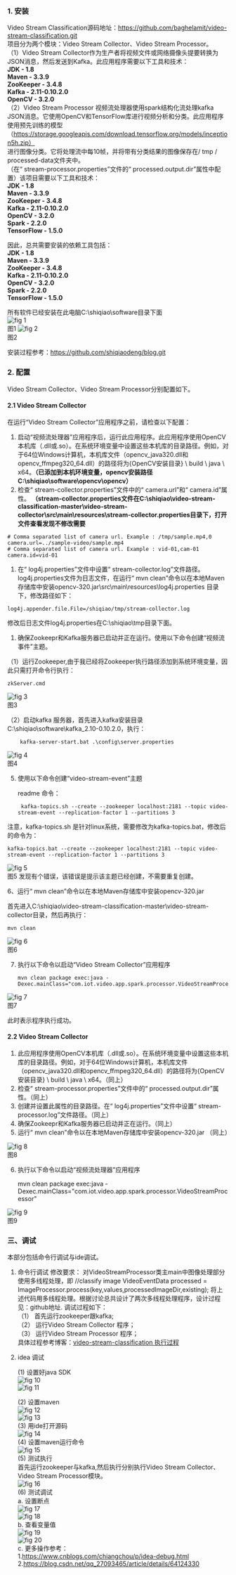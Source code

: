 ### 1. 安装  
Video Stream Classification源码地址：https://github.com/baghelamit/video-stream-classification.git  
项目分为两个模块：Video Stream Collector、Video Stream Processor。  
（1）Video Stream Collector作为生产者将视频文件或网络摄像头提要转换为JSON消息，然后发送到Kafka。此应用程序需要以下工具和技术：  
**JDK - 1.8  
Maven - 3.3.9  
ZooKeeper - 3.4.8  
Kafka - 2.11-0.10.2.0  
OpenCV - 3.2.0**  
（2）Video Stream Processor 视频流处理器使用spark结构化流处理kafka JSON消息。它使用OpenCV和TensorFlow库进行视频分析和分类。此应用程序使用预先训练的模型
（https://storage.googleapis.com/download.tensorflow.org/models/inception5h.zip）   
进行图像分类。它将处理流中每10帧，并将带有分类结果的图像保存在/ tmp / processed-data文件夹中。  
（在“ stream-processor.properties”文件的“ processed.output.dir”属性中配置）该项目需要以下工具和技术：  
**JDK - 1.8  
Maven - 3.3.9  
ZooKeeper - 3.4.8  
Kafka - 2.11-0.10.2.0  
OpenCV - 3.2.0  
Spark - 2.2.0  
TensorFlow - 1.5.0**  

因此，总共需要安装的依赖工具包括：  
**JDK - 1.8  
Maven - 3.3.9  
ZooKeeper - 3.4.8  
Kafka - 2.11-0.10.2.0  
OpenCV - 3.2.0  
Spark - 2.2.0  
TensorFlow - 1.5.0**  

所有软件已经安装在此电脑C:\shiqiao\software目录下面  
![fig 1](https://github.com/shiqiaodeng/blog/blob/master/video-stream-classification/images/4-1.png?raw=true "figure 1")  
图1
![fig 2](https://github.com/shiqiaodeng/blog/blob/master/video-stream-classification/images/4-2.png?raw=true "figure 2")  
图2

安装过程参考：https://github.com/shiqiaodeng/blog.git

### 2. 配置
Video Stream Collector、Video Stream Processor分别配置如下。

#### 2.1 Video Stream Collector
在运行“Video Stream Collector”应用程序之前，请检查以下配置：  
1. 启动“视频流处理器”应用程序后，运行此应用程序。此应用程序使用OpenCV本机库（.dll或.so）。在系统环境变量中设置这些本机库的目录路径。例如，对于64位Windows计算机，本机库文件（opencv_java320.dll和opencv_ffmpeg320_64.dll）的路径将为{OpenCV安装目录} \ build \ java \ x64。**（已添加到本机环境变量，opencv安装路径C:\shiqiao\software\opencv\opencv）**  
2. 检查“ stream-collector.properties”文件中的“ camera.url”和“ camera.id”属性。 **（stream-collector.properties文件在C:\shiqiao\video-stream-classification-master\video-stream-collector\src\main\resources\stream-collector.properties目录下，打开文件查看发现不修改需要**
```
# Comma separated list of camera url. Example : /tmp/sample.mp4,0
camera.url=../sample-video/sample.mp4
# Comma separated list of camera url. Example : vid-01,cam-01
camera.id=vid-01
```
1. 在“ log4j.properties”文件中设置“ stream-collector.log”文件路径。 log4j.properties文件为日志文件，在运行“ mvn clean”命令以在本地Maven存储库中安装opencv-320.jar\src\main\resources\log4j.properties
目录下，修改路径如下：
```   
log4j.appender.file.File=/shiqiao/tmp/stream-collector.log
```
修改后日志文件log4j.properties在C:\shiqiao\tmp目录下面。

1. 确保Zookeepr和Kafka服务器已启动并正在运行。使用以下命令创建“视频流事件”主题。

（1）运行Zookeeper,由于我已经将Zookeeper执行路径添加到系统环境变量，因此只需打开命令行执行：
```
zkServer.cmd
```
![fig 3](https://github.com/shiqiaodeng/blog/blob/master/video-stream-classification/images/4-3.png?raw=true "figure 3")  
图3

（2）启动kafka 服务器，首先进入kafka安装目录C:\shiqiao\software\kafka_2.10-0.10.2.0，执行：
```
    kafka-server-start.bat .\config\server.properties
```
![fig 4](https://github.com/shiqiaodeng/blog/blob/master/video-stream-classification/images/4-4.png?raw=true "figure 4")  
图4

5. 使用以下命令创建“video-stream-event”主题

   readme 命令：
   ```
    kafka-topics.sh --create --zookeeper localhost:2181 --topic video-stream-event --replication-factor 1 --partitions 3
    ```
    
注意，kafka-topics.sh 是针对linux系统，需要修改为kafka-topics.bat，修改后的命令为： 

    kafka-topics.bat --create --zookeeper localhost:2181 --topic video-stream-event --replication-factor 1 --partitions 3
![fig 5](https://github.com/shiqiaodeng/blog/blob/master/video-stream-classification/images/4-5.png?raw=true "figure 5")  
图5
发现有个错误，该错误是提示该主题已经创建，不需要重复创建。

6、运行“ mvn clean”命令以在本地Maven存储库中安装opencv-320.jar

首先进入C:\shiqiao\video-stream-classification-master\video-stream-collector目录，然后再执行：
    
    mvn clean

![fig 6](https://github.com/shiqiaodeng/blog/blob/master/video-stream-classification/images/4-6.png?raw=true "figure 6")  
图6

7. 执行以下命令以启动“Video Stream Collector”应用程序
    ```    
    mvn clean package exec:java -Dexec.mainClass="com.iot.video.app.spark.processor.VideoStreamProcessor"
    ```
![fig 7](https://github.com/shiqiaodeng/blog/blob/master/video-stream-classification/images/4-7.png?raw=true "figure 7")  
图7

此时表示程序执行成功。


#### 2.2 Video Stream Collector

1. 此应用程序使用OpenCV本机库（.dll或.so）。在系统环境变量中设置这些本机库的目录路径。例如，对于64位Windows计算机，本机库文件（opencv_java320.dll和opencv_ffmpeg320_64.dll）的路径将为{OpenCV安装目录} \ build \ java \ x64。（同上）
2. 检查“ stream-processor.properties”文件中的“ processed.output.dir”属性。（同上）
3. 创建并设置此属性的目录路径。在“ log4j.properties”文件中设置“ stream-processor.log”文件路径。（同上）
4. 确保Zookeepr和Kafka服务器已启动并正在运行。（同上）
5. 运行“ mvn clean”命令以在本地Maven存储库中安装opencv-320.jar （同上）

![fig 8](https://github.com/shiqiaodeng/blog/blob/master/video-stream-classification/images/4-8.png?raw=true "figure 8")  
图8

6. 执行以下命令以启动“视频流处理器”应用程序

    mvn clean package exec:java -Dexec.mainClass="com.iot.video.app.spark.processor.VideoStreamProcessor"

![fig 9](https://github.com/shiqiaodeng/blog/blob/master/video-stream-classification/images/4-9.png?raw=true "figure 9")  
图9
### 三、调试
本部分包括命令行调试与ide调试。
1. 命令行调试
    修改要求：
    对VideoStreamProcessor类主main中图像处理部分使用多线程处理，即
    //classify image
	VideoEventData processed = ImageProcessor.process(key,values,processedImageDir,existing);
    将上述代码用多线程处理。根据讨论总共设计了两次多线程处理程序，设计过程见：github地址.
调试过程如下：  
    （1） 首先运行zookeeper跟kafka;   
    （2） 运行Video Stream Collector 程序；    
    （3） 运行Video Stream Processor 程序；   
    具体过程参考博客：[video-stream-classification 执行过程](https://github.com/shiqiaodeng/blog/blob/master/video-stream-classification/video-stream-classification%20%E6%89%A7%E8%A1%8C%E8%BF%87%E7%A8%8B.md)   

2. idea 调试   
   
    (1) 设置好java SDK    
    ![fig 10](https://github.com/shiqiaodeng/blog/blob/master/video-stream-classification/images/4-10.png?raw=true "figure 10")    
    ![fig 11](https://github.com/shiqiaodeng/blog/blob/master/video-stream-classification/images/4-11.png?raw=true "figure 11")   

    (2)  设置maven   
![fig 12](https://github.com/shiqiaodeng/blog/blob/master/video-stream-classification/images/4-12.png?raw=true "figure 12")  
    ![fig 13](https://github.com/shiqiaodeng/blog/blob/master/video-stream-classification/images/4-13.png?raw=true "figure 13")  
    (3)  用ide打开源码  
    ![fig 14](https://github.com/shiqiaodeng/blog/blob/master/video-stream-classification/images/4-14.png?raw=true "figure 14")   
    (4) 设置maven运行命令   
    ![fig 15](https://github.com/shiqiaodeng/blog/blob/master/video-stream-classification/images/4-15.png?raw=true "figure 15")   
    (5) 测试执行      
        首先运行zookeeper与kafka,然后执行分别执行Video Stream Collector、Video Stream Processor模块。    
    ![fig 16](https://github.com/shiqiaodeng/blog/blob/master/video-stream-classification/images/4-16.png?raw=true "figure 16")        
    (6) 测试调试  
      a. 设置断点  
      ![fig 17](https://github.com/shiqiaodeng/blog/blob/master/video-stream-classification/images/4-18.png?raw=true "figure 17")  
      ![fig 18](https://github.com/shiqiaodeng/blog/blob/master/video-stream-classification/images/4-15.png?raw=true "figure 18")  
      b. 查看变量值  
      ![fig 19](https://github.com/shiqiaodeng/blog/blob/master/video-stream-classification/images/4-19.png?raw=true "figure 19")  
      ![fig 20](https://github.com/shiqiaodeng/blog/blob/master/video-stream-classification/images/4-15.png?raw=true "figure 20")   
      c. 更多操作参考：  
      1.https://www.cnblogs.com/chiangchou/p/idea-debug.html 
      2.https://blog.csdn.net/qq_27093465/article/details/64124330
